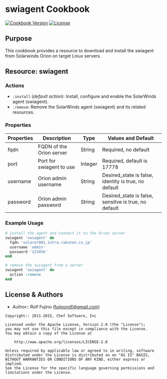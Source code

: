 # swiagent Cookbook

[![Cookbook Version](https://img.shields.io/cookbook/v/swiagent.svg)](https://supermarket.chef.io/cookbooks/swiagent)
[![License](https://img.shields.io/badge/License-Apache%202.0-green.svg)](https://opensource.org/licenses/Apache-2.0)

## Purpose

This cookbook provides a resource to download and install the swiagent from Solarwinds Orion on target Linux servers.

## Resource: swiagent

### Actions

- `:install` (*default action*): Install, configure and enable the SolarWinds agent (swiagent).
- `:remove`: Remove the SolarWinds agent (swiagent) and its related resources.

### Properties

| Properties | Description              | Type    | Values and Default                                   |
| ---------- | -------------------------| --------| ---------------------------------------------------- |
| fqdn       | FQDN of the Orion server | String  | Required, no default                                 |
| port       | Port for swiagent to use | Integer | Required, default is 17778                           |
| username   | Orion admin username     | String  | Desired_state is false, identity is true, no default |
| password   | Orion admin password     | String  | Desired_state is false, sensitve is true, no default |

### Example Usage

```ruby
# install the agent and connect it to the Orion server
swiagent 'swiagent' do
  fqdn 'solaror001.intra.rakuten.co.jp'
  username 'admin'
  password '123456'
end

# remove the swiagent from a server
swiagent 'swiagent' do
  action :remove
end
```

## License & Authors
<!-- $ find -type f -iname "*.rb" -exec grep -i author '{}' \; | sort -k4 | uniq | sed 's/#/-/g' -->
- Author:: Rolf Fujino (<fujinorolf@gmail.com>)

```text
Copyright:: 2011-2015, Chef Software, Inc

Licensed under the Apache License, Version 2.0 (the "License");
you may not use this file except in compliance with the License.
You may obtain a copy of the License at

    http://www.apache.org/licenses/LICENSE-2.0

Unless required by applicable law or agreed to in writing, software
distributed under the License is distributed on an "AS IS" BASIS,
WITHOUT WARRANTIES OR CONDITIONS OF ANY KIND, either express or implied.
See the License for the specific language governing permissions and
limitations under the License.
```
